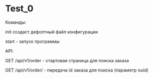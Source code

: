 # Test_0

Команды: 

init создаст дефолтный файл конфигурации

start - запуск программы

API:

GET /api/v1/order - стартовая страница для поиска заказа

GET /api/v1/order/ - передача id заказа для поиска (параметр ouid)